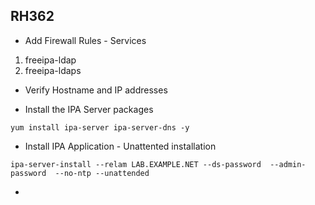 ## RH362 

* Add Firewall Rules - Services 

1. freeipa-ldap
2. freeipa-ldaps


* Verify Hostname and IP addresses

* Install the IPA Server packages

```
yum install ipa-server ipa-server-dns -y

```

* Install IPA Application - Unattented installation 

```
ipa-server-install --relam LAB.EXAMPLE.NET --ds-password  --admin-password  --no-ntp --unattended

```

* 


